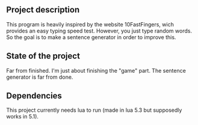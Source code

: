 ## Project description

This program is heavily inspired by the website 10FastFingers, wich provides an easy typing speed test. However, you just type random words. So the goal is to make a sentence generator in order to improve this.

## State of the project

Far from finished. I'm just about finishing the "game" part. The sentence generator is far from done.


## Dependencies

This project currently needs lua to run (made in lua 5.3 but supposedly works in 5.1).
